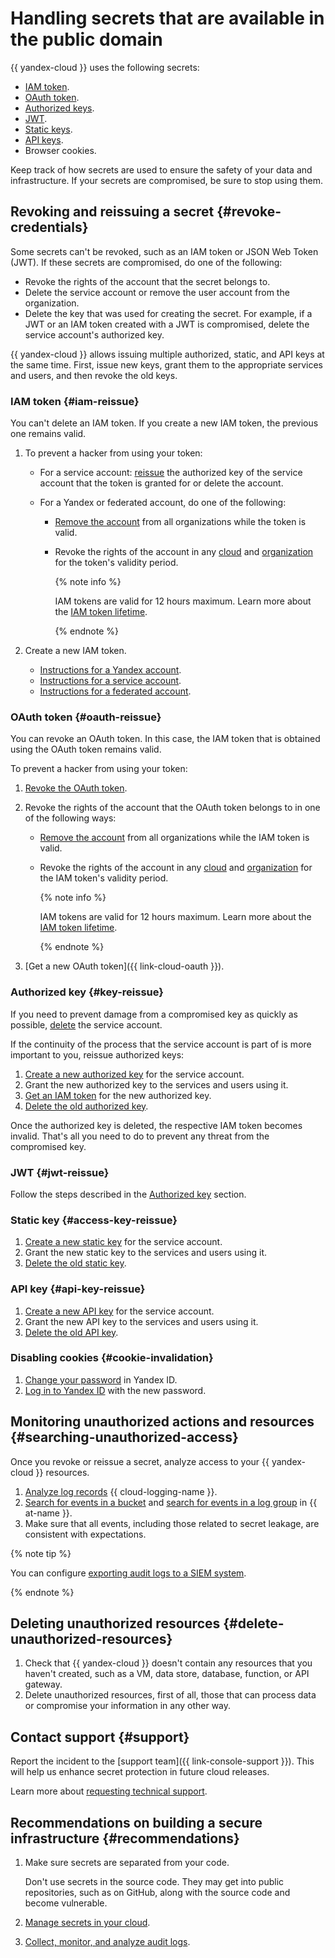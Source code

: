 # Handling secrets that are available in the public domain

{{ yandex-cloud }} uses the following secrets:

* [IAM token](../concepts/authorization/iam-token.md).
* [OAuth token](../concepts/authorization/oauth-token.md).
* [Authorized keys](../concepts/authorization/key.md).
* [JWT](iam-token/create-for-sa.md#via-jwt).
* [Static keys](../concepts/authorization/access-key.md).
* [API keys](../concepts/authorization/api-key.md).
* Browser cookies.

Keep track of how secrets are used to ensure the safety of your data and infrastructure. If your secrets are compromised, be sure to stop using them.


## Revoking and reissuing a secret {#revoke-credentials}

Some secrets can't be revoked, such as an IAM token or JSON Web Token (JWT). If these secrets are compromised, do one of the following:

* Revoke the rights of the account that the secret belongs to.
* Delete the service account or remove the user account from the organization.
* Delete the key that was used for creating the secret. For example, if a JWT or an IAM token created with a JWT is compromised, delete the service account's authorized key.

{{ yandex-cloud }} allows issuing multiple authorized, static, and API keys at the same time. First, issue new keys, grant them to the appropriate services and users, and then revoke the old keys.


### IAM token {#iam-reissue}

You can't delete an IAM token. If you create a new IAM token, the previous one remains valid.

1. To prevent a hacker from using your token:

   * For a service account: [reissue](#key-reissue) the authorized key of the service account that the token is granted for or delete the account.
   * For a Yandex or federated account, do one of the following:

      * [Remove the account](../../organization/edit-account.md) from all organizations while the token is valid.
      * Revoke the rights of the account in any [cloud](users/delete) and [organization](../../organization/roles.md#revoke) for the token's validity period.

         {% note info %}

         IAM tokens are valid for 12 hours maximum. Learn more about the [IAM token lifetime](../concepts/authorization/iam-token.md#lifetime).

         {% endnote %}

2. Create a new IAM token.

   * [Instructions for a Yandex account](iam-token/create.md).
   * [Instructions for a service account](iam-token/create-for-sa.md).
   * [Instructions for a federated account](iam-token/create-for-federation.md).


### OAuth token {#oauth-reissue}

You can revoke an OAuth token. In this case, the IAM token that is obtained using the OAuth token remains valid.

To prevent a hacker from using your token:

1. [Revoke the OAuth token](https://yandex.com/dev/oauth/doc/dg/reference/token-invalidate.html).

1. Revoke the rights of the account that the OAuth token belongs to in one of the following ways:

   * [Remove the account](../../organization/edit-account.md) from all organizations while the IAM token is valid.
   * Revoke the rights of the account in any [cloud](users/delete) and [organization](../../organization/roles.md#revoke) for the IAM token's validity period.

      {% note info %}

      IAM tokens are valid for 12 hours maximum. Learn more about the [IAM token lifetime](../concepts/authorization/iam-token.md#lifetime).

      {% endnote %}

1. [Get a new OAuth token]({{ link-cloud-oauth }}).


### Authorized key {#key-reissue}

If you need to prevent damage from a compromised key as quickly as possible, [delete](sa/delete.md) the service account.

If the continuity of the process that the service account is part of is more important to you, reissue authorized keys:

1. [Create a new authorized key](authorized-key/create.md) for the service account.
1. Grant the new authorized key to the services and users using it.
1. [Get an IAM token](../../iam/operations/iam-token/create-for-sa.md) for the new authorized key.
1. [Delete the old authorized key](./authorized-key/delete.md).

Once the authorized key is deleted, the respective IAM token becomes invalid. That's all you need to do to prevent any threat from the compromised key.


### JWT {#jwt-reissue}

Follow the steps described in the [Authorized key](#key-reissue) section.


### Static key {#access-key-reissue}

1. [Create a new static key](sa/create-access-key.md) for the service account.
1. Grant the new static key to the services and users using it.
1. [Delete the old static key](./sa/delete-access-key.md).


### API key {#api-key-reissue}

1. [Create a new API key](api-key/create.md) for the service account.
1. Grant the new API key to the services and users using it.
1. [Delete the old API key](./api-key/delete.md).


### Disabling cookies {#cookie-invalidation}

1. [Change your password](https://yandex.com/support/id/profile.html) in Yandex ID.
1. [Log in to Yandex ID](https://passport.yandex.com/) with the new password.


## Monitoring unauthorized actions and resources {#searching-unauthorized-access}

Once you revoke or reissue a secret, analyze access to your {{ yandex-cloud }} resources.

1. [Analyze log records](../../logging/operations/read-logs.md) {{ cloud-logging-name }}.
1. [Search for events in a bucket](../../audit-trails/tutorials/search-bucket.md) and [search for events in a log group](../../audit-trails/tutorials/search-cloud-logging.md) in {{ at-name }}.
1. Make sure that all events, including those related to secret leakage, are consistent with expectations.

{% note tip %}

You can configure [exporting audit logs to a SIEM system](../../audit-trails/concepts/export-siem.md).

{% endnote %}


## Deleting unauthorized resources {#delete-unauthorized-resources}

1. Check that {{ yandex-cloud }} doesn't contain any resources that you haven't created, such as a VM, data store, database, function, or API gateway.
1. Delete unauthorized resources, first of all, those that can process data or compromise your information in any other way.


## Contact support {#support}

Report the incident to the [support team]({{ link-console-support }}). This will help us enhance secret protection in future cloud releases.

Learn more about [requesting technical support](../../support/overview.md).


## Recommendations on building a secure infrastructure {#recommendations}

1. Make sure secrets are separated from your code.

   Don't use secrets in the source code. They may get into public repositories, such as on GitHub, along with the source code and become vulnerable.

1. [Manage secrets in your cloud](../../security/domains/encryption.md#upravlenie-sekretami).
1. [Collect, monitor, and analyze audit logs](../../security/domains/audit-logs.md).
